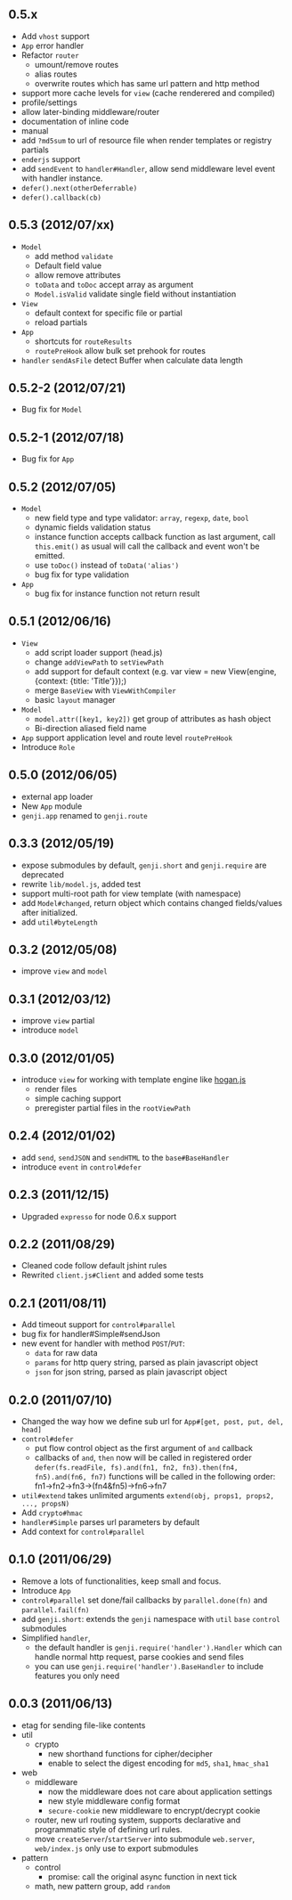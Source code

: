 0.5.x
---------
- Add `vhost` support
- `App` error handler
- Refactor `router`
    - umount/remove routes
    - alias routes
    - overwrite routes which has same url pattern and http method
- support more cache levels for `view` (cache renderered and compiled)
- profile/settings
- allow later-binding middleware/router
- documentation of inline code
- manual
- add `?md5sum` to url of resource file when render templates or registry partials
- `enderjs` support
- add `sendEvent` to `handler#Handler`, allow send middleware level event with handler instance.
- `defer().next(otherDeferrable)`
- `defer().callback(cb)`



0.5.3 (2012/07/xx)
---------
- `Model`
  - add method `validate`
  - Default field value
  - allow remove attributes
  - `toData` and `toDoc` accept array as argument
  - `Model.isValid` validate single field without instantiation
- `View`
  - default context for specific file or partial
  - reload partials
- `App`
  - shortcuts for `routeResults`
  - `routePreHook` allow bulk set prehook for routes
- `handler`
  `sendAsFile` detect Buffer when calculate data length

0.5.2-2 (2012/07/21)
---------
- Bug fix for `Model`

0.5.2-1 (2012/07/18)
---------
- Bug fix for `App`

0.5.2 (2012/07/05)
---------
- `Model`
  - new field type and type validator: `array`, `regexp`, `date`, `bool`
  - dynamic fields validation status
  - instance function accepts callback function as last argument,
    call `this.emit()` as usual will call the callback and event won't be emitted.
  - use `toDoc()` instead of `toData('alias')`
  - bug fix for type validation
- `App`
  - bug fix for instance function not return result

0.5.1 (2012/06/16)
---------
- `View`
  - add script loader support (head.js)
  - change `addViewPath` to `setViewPath`
  - add support for default context (e.g. var view = new View(engine, {context: {title: 'Title'}});)
  - merge `BaseView` with `ViewWithCompiler`
  - basic `layout` manager
- `Model`
  - `model.attr([key1, key2])` get group of attributes as hash object
  - Bi-direction aliased field name
- `App` support application level and route level `routePreHook`
- Introduce `Role`

0.5.0 (2012/06/05)
---------
- external app loader
- New `App` module
- `genji.app` renamed to `genji.route`

0.3.3 (2012/05/19)
---------
- expose submodules by default, `genji.short` and `genji.require` are deprecated
- rewrite `lib/model.js`, added test
- support multi-root path for view template (with namespace)
- add `Model#changed`, return object which contains changed fields/values after initialized.
- add `util#byteLength`

0.3.2 (2012/05/08)
---------
- improve `view` and `model`

0.3.1 (2012/03/12)
---------
- improve `view` partial
- introduce `model`

0.3.0 (2012/01/05)
---------
- introduce `view` for working with template engine like [hogan.js](https://github.com/twitter/hogan.js)
  - render files
  - simple caching support
  - preregister partial files in the `rootViewPath`

0.2.4 (2012/01/02)
---------
- add `send`, `sendJSON` and `sendHTML` to the `base#BaseHandler`
- introduce `event` in `control#defer`

0.2.3 (2011/12/15)
---------
- Upgraded `expresso` for node 0.6.x support

0.2.2 (2011/08/29)
---------
- Cleaned code follow default jshint rules
- Rewrited `client.js#Client` and added some tests

0.2.1 (2011/08/11)
---------
- Add timeout support for `control#parallel`
- bug fix for handler#Simple#sendJson
- new event for handler with method `POST`/`PUT`:
  - `data` for raw data
  - `params` for http query string, parsed as plain javascript object
  - `json` for json string, parsed as plain javascript object

0.2.0 (2011/07/10)
---------
- Changed the way how we define sub url for `App#[get, post, put, del, head]`
- `control#defer`
  - put flow control object as the first argument of `and` callback
  - callbacks of `and`, `then` now will be called in registered order
    `defer(fs.readFile, fs).and(fn1, fn2, fn3).then(fn4, fn5).and(fn6, fn7)`
    functions will be called in the following order:
    fn1->fn2->fn3->(fn4&fn5)->fn6->fn7
- `util#extend` takes unlimited arguments `extend(obj, props1, props2, ...,
propsN)`
- Add `crypto#hmac`
- `handler#Simple` parses url parameters by default
- Add context for `control#parallel`


0.1.0 (2011/06/29)
---------
- Remove a lots of functionalities, keep small and focus.
- Introduce `App`
- `control#parallel` set done/fail callbacks by
  `parallel.done(fn)` and `parallel.fail(fn)`
- add `genji.short`:
  extends the `genji` namespace with `util` `base` `control` submodules
- Simplified `handler`,
  - the default handler is `genji.require('handler').Handler`
  which can handle normal http request, parse cookies and send files
  - you can use `genji.require('handler').BaseHandler`
  to include features you only need

0.0.3 (2011/06/13)
---------
- etag for sending file-like contents
- util
    - crypto
        - new shorthand functions for cipher/decipher
        - enable to select the digest encoding for `md5`, `sha1`, `hmac_sha1`
- web
    - middleware
        - now the middleware does not care about application settings
        - new style middleware config format
        - `secure-cookie` new middleware to encrypt/decrypt cookie
    - router, new url routing system, supports declarative and programmatic style of defining url rules.
    - move `createServer`/`startServer` into submodule `web.server`, `web/index.js` only use to export submodules
- pattern
    - control
        - promise: call the original async function in next tick
    - math, new pattern group, add `random`